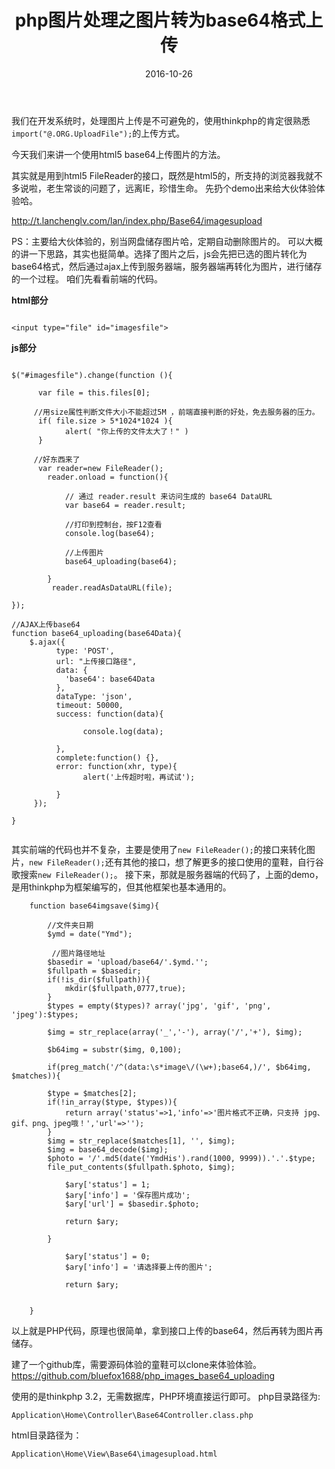 ﻿---
title: php图片处理之图片转为base64格式上传
date: 2016-10-26
tags: 
-	php
-	thinkphp
-	base64

---
我们在开发系统时，处理图片上传是不可避免的，使用thinkphp的肯定很熟悉`import("@.ORG.UploadFile");`的上传方式。

今天我们来讲一个使用html5 base64上传图片的方法。

其实就是用到html5 FileReader的接口，既然是html5的，所支持的浏览器我就不多说啦，老生常谈的问题了，远离IE，珍惜生命。
先扔个demo出来给大伙体验体验哈。

http://t.lanchenglv.com/lan/index.php/Base64/imagesupload

PS：主要给大伙体验的，别当网盘储存图片哈，定期自动删除图片的。
可以大概的讲一下思路，其实也挺简单。选择了图片之后，js会先把已选的图片转化为base64格式，然后通过ajax上传到服务器端，服务器端再转化为图片，进行储存的一个过程。
咱们先看看前端的代码。

**html部分**

``` stylus

<input type="file" id="imagesfile">

```
**js部分**

``` stylus

$("#imagesfile").change(function (){
					
	  var file = this.files[0];
      
	 //用size属性判断文件大小不能超过5M ，前端直接判断的好处，免去服务器的压力。
      if( file.size > 5*1024*1024 ){ 
   			alert( "你上传的文件太大了！" ) 
	  }
     
     //好东西来了
	  var reader=new FileReader();
	    reader.onload = function(){
	    	
	        // 通过 reader.result 来访问生成的 base64 DataURL
	        var base64 = reader.result;
			
            //打印到控制台，按F12查看
            console.log(base64);
            
            //上传图片
            base64_uploading(base64);
            
		}
	     reader.readAsDataURL(file);
				
});

//AJAX上传base64
function base64_uploading(base64Data){
	$.ajax({
	      type: 'POST',
	      url: "上传接口路径",
	      data: { 
	        'base64': base64Data
	      },
	      dataType: 'json',
	      timeout: 50000,
	      success: function(data){
				
				console.log(data);
				
	      },
	      complete:function() {},
	      error: function(xhr, type){
	     		alert('上传超时啦，再试试');
	     		
	      }
	 });

}


```
其实前端的代码也并不复杂，主要是使用了`new FileReader();`的接口来转化图片，`new FileReader();`还有其他的接口，想了解更多的接口使用的童鞋，自行谷歌搜索`new FileReader();`。
接下来，那就是服务器端的代码了，上面的demo，是用thinkphp为框架编写的，但其他框架也基本通用的。

``` stylus
	function base64imgsave($img){
		
        //文件夹日期
		$ymd = date("Ymd");
		
		 //图片路径地址	
		$basedir = 'upload/base64/'.$ymd.'';
		$fullpath = $basedir;
		if(!is_dir($fullpath)){
			mkdir($fullpath,0777,true);
		}
		$types = empty($types)? array('jpg', 'gif', 'png', 'jpeg'):$types;
		
		$img = str_replace(array('_','-'), array('/','+'), $img);
		
		$b64img = substr($img, 0,100);
		
		if(preg_match('/^(data:\s*image\/(\w+);base64,)/', $b64img, $matches)){
			
		$type = $matches[2];
		if(!in_array($type, $types)){
			return array('status'=>1,'info'=>'图片格式不正确，只支持 jpg、gif、png、jpeg哦！','url'=>'');
		}
		$img = str_replace($matches[1], '', $img);
		$img = base64_decode($img);
		$photo = '/'.md5(date('YmdHis').rand(1000, 9999)).'.'.$type;
		file_put_contents($fullpath.$photo, $img);
			
			$ary['status'] = 1;
			$ary['info'] = '保存图片成功';
			$ary['url'] = $basedir.$photo;
			
			return $ary;
		
		}
		
			$ary['status'] = 0;
			$ary['info'] = '请选择要上传的图片';
			
			return $ary;
		
	
	}
```
以上就是PHP代码，原理也很简单，拿到接口上传的base64，然后再转为图片再储存。

建了一个github库，需要源码体验的童鞋可以clone来体验体验。
https://github.com/bluefox1688/php_images_base64_uploading

使用的是thinkphp 3.2，无需数据库，PHP环境直接运行即可。
php目录路径为:

``` stylus
‪Application\Home\Controller\Base64Controller.class.php
```
html目录路径为：

``` stylus
Application\Home\View\Base64\imagesupload.html
```







